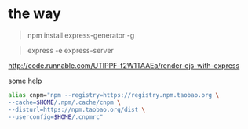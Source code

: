 # the way 

> npm install express-generator -g

> express -e express-server

http://code.runnable.com/UTlPPF-f2W1TAAEa/render-ejs-with-express


some help 

```bash
alias cnpm="npm --registry=https://registry.npm.taobao.org \
--cache=$HOME/.npm/.cache/cnpm \
--disturl=https://npm.taobao.org/dist \
--userconfig=$HOME/.cnpmrc"
```
